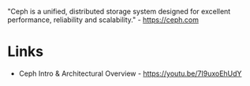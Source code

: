 "Ceph is a unified, distributed storage system designed for excellent performance, reliability and scalability." - <https://ceph.com>

# Links

- Ceph Intro & Architectural Overview - <https://youtu.be/7I9uxoEhUdY>

